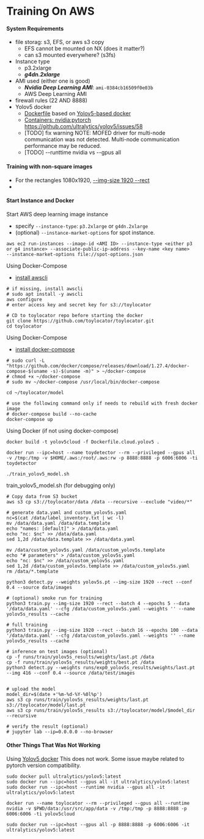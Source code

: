 
# Training On AWS

#### System Requirements 
- file storag: s3, EFS, or aws s3 copy  
	- EFS cannot be mounted on NX (does it matter?)
	- can s3 mounted everywhere? (s3fs)
- Instance type
	- p3.2xlarge
	- ***g4dn.2xlarge***
- AMI used (either one is good)
	- ***Nvidia Deep Learning AMI***:  `ami-0384cb16509f0e03b`
	- AWS Deep Learning AMI
- firewall rules (22 AND 8888)
- Yolov5 docker 
	- [Dockerfile](Dockerfile.cloud.yolov5) based on [Yolov5-based docker](https://github.com/ultralytics/yolov5/blob/master/Dockerfile)
	- [Containers: nvidia:pytorch](https://ngc.nvidia.com/catalog/containers/nvidia:pytorch/layers)
https://github.com/ultralytics/yolov5/issues/58
	- [TODO] fix warning 
NOTE: MOFED driver for multi-node communication was not detected.
      Multi-node communication performance may be reduced.
	- [TODO] --runttime nvidia vs --gpus all

#### Training with non-square images 
- For the rectangles 1080x1920, [--img-size 1920 --rect](https://github.com/ultralytics/yolov5/issues/700) 
- 

#### Start Instance and Docker

Start AWS deep learning image instance 
- specify `--instance-type`: `p3.2xlarge` or `g4dn.2xlarge` 
- (optional) `--instance-market-options` for spot instance. 
```
aws ec2 run-instances --image-id <AMI ID> --instance-type <either p3 or g4 instance> --associate-public-ip-address --key-name <key name> 
--instance-market-options file://spot-options.json 

```

Using Docker-Compose  
- [install awscli](https://docs.aws.amazon.com/cli/latest/userguide/install-cliv2-linux.html#cliv2-linux-install)
```
# if missing, install awscli 
# sudo apt install -y awscli 
aws configure
# enter access key and secret key for s3://toylocator 

# CD to toylocator repo before starting the docker
git clone https://github.com/toylocator/toylocator.git
cd toylocator 
```

Using Docker-Compose
- [install docker-compose](https://docs.docker.com/compose/install/) 
```
# sudo curl -L "https://github.com/docker/compose/releases/download/1.27.4/docker-compose-$(uname -s)-$(uname -m)" > ~/docker-compose
# chmod +x ~/docker-compose 
# sudo mv ~/docker-compose /usr/local/bin/docker-compose

cd ~/toylocator/model

# use the following command only if needs to rebuild with fresh docker image 
# docker-compose build --no-cache
docker-compose up
```

Using Docker (if not using docker-compose)
```
docker build -t yolov5cloud -f Dockerfile.cloud.yolov5 .

docker run --ipc=host --name toydetector --rm --privileged --gpus all -v /tmp:/tmp -v $HOME/.aws:/root/.aws:rw -p 8888:8888 -p 6006:6006 -ti toydetector

./train_yolov5_model.sh
```

train_yolov5_model.sh (for debugging only)
```
# Copy data from S3 bucket
aws s3 cp s3://toylocator/data /data --recursive --exclude "video/*"

# generate data.yaml and custom_yolov5s.yaml 
nc=$(cat /data/label_inventory.txt | wc -l)
mv /data/data.yaml /data/data.template
echo "names: [default]" > /data/data.yaml
echo "nc: $nc" >> /data/data.yaml
sed 1,2d /data/data.template >> /data/data.yaml

mv /data/custom_yolov5s.yaml /data/custom_yolov5s.template
echo "# parameters" > /data/custom_yolov5s.yaml
echo "nc: $nc" >> /data/custom_yolov5s.yaml
sed 1,2d /data/custom_yolov5s.template >> /data/custom_yolov5s.yaml
rm /data/*.template

python3 detect.py --weights yolov5s.pt --img-size 1920 --rect --conf 0.4 --source data/images

# (optional) smoke run for training 
python3 train.py --img-size 1920 --rect --batch 4 --epochs 5 --data '/data/data.yaml' --cfg /data/custom_yolov5s.yaml --weights '' --name yolov5s_results --cache

# full training  
python3 train.py --img-size 1920 --rect --batch 16 --epochs 100 --data '/data/data.yaml' --cfg /data/custom_yolov5s.yaml --weights '' --name yolov5s_results --cache

# inference on test images (optional)
cp -f runs/train/yolov5s_results/weights/last.pt /data
cp -f runs/train/yolov5s_results/weights/best.pt /data
python3 detect.py --weights runs/exp0_yolov5s_results/weights/last.pt --img 416 --conf 0.4 --source /data/test/images


# upload the model
model_dir=$(date +'%m-%d-%Y-%0l%p')
aws s3 cp runs/train/yolov5s_results/weights/last.pt s3://toylocator/model/last.pt
aws s3 cp runs/train/yolov5s_results s3://toylocator/model/$model_dir --recursive

# verify the result (optional)
# jupyter lab --ip=0.0.0.0 --no-browser
```

#### Other Things That Was Not Working
Using [Yolov5 docker](https://github.com/ultralytics/yolov5/wiki/Docker-Quickstart)  This does not work. Some issue maybe related to pytorch version compatibility. 
```
sudo docker pull ultralytics/yolov5:latest
sudo docker run --ipc=host --gpus all -it ultralytics/yolov5:latest
sudo docker run --ipc=host --runtime nvidia --gpus all -it ultralytics/yolov5:latest

docker run --name toylocator --rm --privileged --gpus all --runtime nvidia -v $PWD/data:/usr/src/app/data -v /tmp:/tmp -p 8888:8888 -p 6006:6006 -ti yolov5cloud

sudo docker run --ipc=host --gpus all -p 8888:8888 -p 6006:6006 -it ultralytics/yolov5:latest

```


